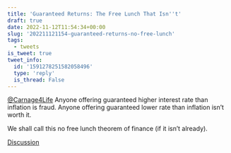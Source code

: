 ```yaml
---
title: 'Guaranteed Returns: The Free Lunch That Isn''t'
draft: true
date: 2022-11-12T11:54:34+00:00
slug: '202211121154-guaranteed-returns-no-free-lunch'
tags:
  - tweets
is_tweet: true
tweet_info:
  id: '1591278251582058496'
  type: 'reply'
  is_thread: False
---
```




[@Carnage4Life](https://x.com/Carnage4Life) Anyone offering guaranteed higher interest rate than inflation is fraud. Anyone offering guaranteed lower rate than inflation isn’t worth it. 

We shall call this no free lunch theorem of finance (if it isn’t already).

[Discussion](https://x.com/sytelus/status/1591278251582058496)
